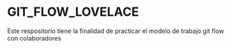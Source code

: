 # GIT_FLOW_LOVELACE
Este respositorio tiene la finalidad de practicar el modelo de trabajo git flow con colaboradores
